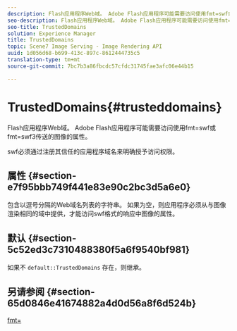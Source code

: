 ```yaml
---
description: Flash应用程序Web域。 Adobe Flash应用程序可能需要访问使用fmt=swf或fmt=swf3传送的图像的属性。
seo-description: Flash应用程序Web域。 Adobe Flash应用程序可能需要访问使用fmt=swf或fmt=swf3传送的图像的属性。
seo-title: TrustedDomains
solution: Experience Manager
title: TrustedDomains
topic: Scene7 Image Serving - Image Rendering API
uuid: 1d056d68-b699-413c-897c-8612444735c5
translation-type: tm+mt
source-git-commit: 7bc7b3a86fbcdc57cfdc31745fae3afc06e44b15

---
```



# TrustedDomains{#trusteddomains}

Flash应用程序Web域。 Adobe Flash应用程序可能需要访问使用fmt=swf或fmt=swf3传送的图像的属性。

swf必须通过注册其信任的应用程序域名来明确授予访问权限。

## 属性 {#section-e7f95bbb749f441e83e90c2bc3d5a6e0}

包含以逗号分隔的Web域名列表的字符串。 如果为空，则应用程序必须从与图像渲染相同的域中提供，才能访问swf格式的响应中图像的属性。

## 默认 {#section-5c52ed3c7310488380f5a6f9540bf981}

如果不 `default::TrustedDomains` 存在，则继承。

## 另请参阅 {#section-65d0846e41674882a4d0d56a8f6d524b}

[fmt=](../../../../../is-api/http-ref/image-serving-api-ref/c-http-protocol-reference/c-command-reference/r-is-http-fmt.md#reference-cdf10043423b45ba9fe15157fb3ae37a)
